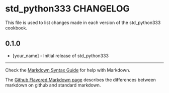 # std_python333 CHANGELOG

This file is used to list changes made in each version of the std_python333 cookbook.

## 0.1.0
- [your_name] - Initial release of std_python333

- - -
Check the [Markdown Syntax Guide](http://daringfireball.net/projects/markdown/syntax) for help with Markdown.

The [Github Flavored Markdown page](http://github.github.com/github-flavored-markdown/) describes the differences between markdown on github and standard markdown.
